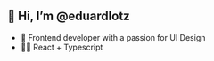 ## 👋 Hi, I’m @eduardlotz
- 👀 Frontend developer with a passion for UI Design
- 👨‍💻 React + Typescript
